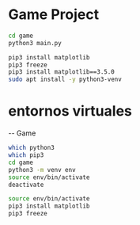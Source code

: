 # Game Project

```sh
cd game
python3 main.py
```

```sh
pip3 install matplotlib
pip3 freeze
pip3 install matplotlib==3.5.0
sudo apt install -y python3-venv
```
# entornos virtuales
-- Game
```sh
which python3
which pip3
cd game
python3 -m venv env
source env/bin/activate
deactivate
```

```sh
source env/bin/activate
pip3 install matplotlib
pip3 freeze
```